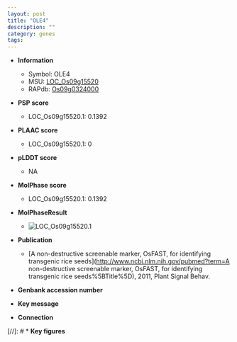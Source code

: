 ```yaml
---
layout: post
title: "OLE4"
description: ""
category: genes
tags: 
---
```


* **Information**  
    + Symbol: OLE4  
    + MSU: [LOC_Os09g15520](http://rice.plantbiology.msu.edu/cgi-bin/ORF_infopage.cgi?orf=LOC_Os09g15520)  
    + RAPdb: [Os09g0324000](http://rapdb.dna.affrc.go.jp/viewer/gbrowse_details/irgsp1?name=Os09g0324000)  

* **PSP score**  
    + LOC_Os09g15520.1: 0.1392 

* **PLAAC score**  
    + LOC_Os09g15520.1: 0 

* **pLDDT score**
    + NA


* **MolPhase score**
    + LOC_Os09g15520.1: 0.1392

* **MolPhaseResult**
    + ![LOC_Os09g15520.1](https://ricepsp.github.io/pictures/LOC_Os09g/LOC_Os09g15520.1.png)

* **Publication**  
    + [A non-destructive screenable marker, OsFAST, for identifying transgenic rice seeds](http://www.ncbi.nlm.nih.gov/pubmed?term=A non-destructive screenable marker, OsFAST, for identifying transgenic rice seeds%5BTitle%5D), 2011, Plant Signal Behav.

* **Genbank accession number**  

* **Key message**  

* **Connection**  

[//]: # * **Key figures**  


